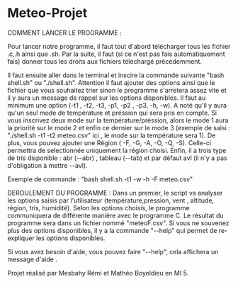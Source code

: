 # Meteo-Projet

COMMENT LANCER LE PROGRAMME :

Pour lancer notre programme, il faut tout d'abord télécharger tous les fichier .c,.h ainsi que .sh. Par la suite, il faut (si ce n'est pas fais automatiquement fais) donner tous les droits aux fichiers téléchargé précédemment. 

Il faut ensuite aller dans le terminal et inscire la commande suivante "bash shell.sh" ou "./shell.sh". Attention il faut ajouter des options ainsi que le fichier que vous souhaitez trier sinon le programme s'arretera assez vite et il y aura un message de rappel sur les options disponibles. Il faut au minimum une option (-t1 , -t2, -t3, -p1, -p2 , -p3, -h, -w). A noté qu'il y aura qu'un seul mode de température et préssion qui sera pris en compte. Si vous inscrivez deux mode sur la température/préssion, alors le mode 1 aura la priorité sur le mode 2 et enfin ce dernier sur le mode 3 (exemple de saisi : "./shell.sh -t1 -t2 meteo.csv" ici , le mode sur la température sera 1). De plus, vous pouvez ajouter une Région ( -F, -G, -A, -O, -Q, -S). Celle-ci permettra de selectionnée uniquement la région choisi. Enfin, il a trois type de tris disponible : abr (--abr) , tableau (--tab) et par défaut avl (il n'y a pas d'obligation à mettre --avl).

Exemple de commande : "bash shell.sh -t1 -w -h -F meteo.csv"

DEROULEMENT DU PROGRAMME :
Dans un premier, le script va analyser les options saisis par l'utilisateur (température,pression, vent , altitude, région, tris, humidité). Selon les options choisis, le programme communiquera de différente manière avec le programme C. Le résultat du programme sera dans un fichier nommé "meteoF.csv". Si vous ne souvenez plus des options disponibles, il y a la commande "--help" qui permet de re-expliquer les options disponibles.

Si vous avez besoin d'aide, vous pouvez faire "--help", cela affichera un message d'aide .

Projet réalisé par Mesbahy Rémi et Mathéo Boyeldieu en MI 5.
